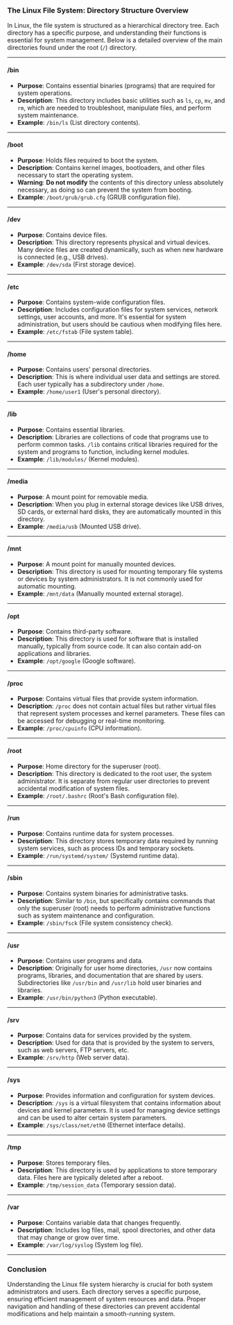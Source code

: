 ### The Linux File System: Directory Structure Overview

In Linux, the file system is structured as a hierarchical directory tree. Each directory has a specific purpose, and understanding their functions is essential for system management. Below is a detailed overview of the main directories found under the root (`/`) directory.

---

#### **/bin**

- **Purpose**: Contains essential binaries (programs) that are required for system operations.
- **Description**: This directory includes basic utilities such as `ls`, `cp`, `mv`, and `rm`, which are needed to troubleshoot, manipulate files, and perform system maintenance.
- **Example**: `/bin/ls` (List directory contents).

---

#### **/boot**

- **Purpose**: Holds files required to boot the system.
- **Description**: Contains kernel images, bootloaders, and other files necessary to start the operating system. 
- **Warning**: **Do not modify** the contents of this directory unless absolutely necessary, as doing so can prevent the system from booting.
- **Example**: `/boot/grub/grub.cfg` (GRUB configuration file).

---

#### **/dev**

- **Purpose**: Contains device files.
- **Description**: This directory represents physical and virtual devices. Many device files are created dynamically, such as when new hardware is connected (e.g., USB drives).
- **Example**: `/dev/sda` (First storage device).

---

#### **/etc**

- **Purpose**: Contains system-wide configuration files.
- **Description**: Includes configuration files for system services, network settings, user accounts, and more. It's essential for system administration, but users should be cautious when modifying files here.
- **Example**: `/etc/fstab` (File system table).

---

#### **/home**

- **Purpose**: Contains users' personal directories.
- **Description**: This is where individual user data and settings are stored. Each user typically has a subdirectory under `/home`.
- **Example**: `/home/user1` (User's personal directory).

---

#### **/lib**

- **Purpose**: Contains essential libraries.
- **Description**: Libraries are collections of code that programs use to perform common tasks. `/lib` contains critical libraries required for the system and programs to function, including kernel modules.
- **Example**: `/lib/modules/` (Kernel modules).

---

#### **/media**

- **Purpose**: A mount point for removable media.
- **Description**: When you plug in external storage devices like USB drives, SD cards, or external hard disks, they are automatically mounted in this directory.
- **Example**: `/media/usb` (Mounted USB drive).

---

#### **/mnt**

- **Purpose**: A mount point for manually mounted devices.
- **Description**: This directory is used for mounting temporary file systems or devices by system administrators. It is not commonly used for automatic mounting.
- **Example**: `/mnt/data` (Manually mounted external storage).

---

#### **/opt**

- **Purpose**: Contains third-party software.
- **Description**: This directory is used for software that is installed manually, typically from source code. It can also contain add-on applications and libraries.
- **Example**: `/opt/google` (Google software).

---

#### **/proc**

- **Purpose**: Contains virtual files that provide system information.
- **Description**: `/proc` does not contain actual files but rather virtual files that represent system processes and kernel parameters. These files can be accessed for debugging or real-time monitoring.
- **Example**: `/proc/cpuinfo` (CPU information).

---

#### **/root**

- **Purpose**: Home directory for the superuser (root).
- **Description**: This directory is dedicated to the root user, the system administrator. It is separate from regular user directories to prevent accidental modification of system files.
- **Example**: `/root/.bashrc` (Root's Bash configuration file).

---

#### **/run**

- **Purpose**: Contains runtime data for system processes.
- **Description**: This directory stores temporary data required by running system services, such as process IDs and temporary sockets.
- **Example**: `/run/systemd/system/` (Systemd runtime data).

---

#### **/sbin**

- **Purpose**: Contains system binaries for administrative tasks.
- **Description**: Similar to `/bin`, but specifically contains commands that only the superuser (root) needs to perform administrative functions such as system maintenance and configuration.
- **Example**: `/sbin/fsck` (File system consistency check).

---

#### **/usr**

- **Purpose**: Contains user programs and data.
- **Description**: Originally for user home directories, `/usr` now contains programs, libraries, and documentation that are shared by users. Subdirectories like `/usr/bin` and `/usr/lib` hold user binaries and libraries.
- **Example**: `/usr/bin/python3` (Python executable).

---

#### **/srv**

- **Purpose**: Contains data for services provided by the system.
- **Description**: Used for data that is provided by the system to servers, such as web servers, FTP servers, etc. 
- **Example**: `/srv/http` (Web server data).

---

#### **/sys**

- **Purpose**: Provides information and configuration for system devices.
- **Description**: `/sys` is a virtual filesystem that contains information about devices and kernel parameters. It is used for managing device settings and can be used to alter certain system parameters.
- **Example**: `/sys/class/net/eth0` (Ethernet interface details).

---

#### **/tmp**

- **Purpose**: Stores temporary files.
- **Description**: This directory is used by applications to store temporary data. Files here are typically deleted after a reboot.
- **Example**: `/tmp/session_data` (Temporary session data).

---

#### **/var**

- **Purpose**: Contains variable data that changes frequently.
- **Description**: Includes log files, mail, spool directories, and other data that may change or grow over time.
- **Example**: `/var/log/syslog` (System log file).

---

### Conclusion

Understanding the Linux file system hierarchy is crucial for both system administrators and users. Each directory serves a specific purpose, ensuring efficient management of system resources and data. Proper navigation and handling of these directories can prevent accidental modifications and help maintain a smooth-running system.